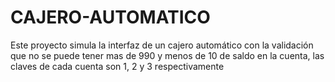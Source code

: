# CAJERO-AUTOMATICO
Este proyecto simula la interfaz de un cajero automático con la validación que no se puede tener mas de 990 y menos de 10 de saldo en la cuenta, las claves de cada cuenta son 1, 2 y 3 respectivamente
